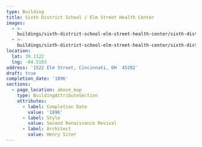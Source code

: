 ```yaml
---
type: Building
title: Sixth District School / Elm Street Health Center
images:
  - >-
    buildings/sixth-district-school-elm-street-health-center/sixth-district-school-elm-street-health-center-0_ojxi0p
  - >-
    buildings/sixth-district-school-elm-street-health-center/sixth-district-school-elm-street-health-center-1_wlzbxc
location:
  lat: 39.1122
  lng: -84.5193
address: '1522 Elm Street, Cincinnati, OH  45202'
draft: true
completion_date: '1896'
sections:
  - page_location: above_map
    type: BuildingAttributeSection
    attributes:
      - label: Completion Date
        value: '1896'
      - label: Style
        value: Second Renaissance Revival
      - label: Architect
        value: Henry Siter
---
```

